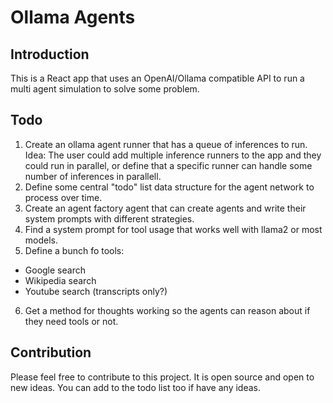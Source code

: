 # Ollama Agents

## Introduction

This is a React app that uses an OpenAI/Ollama compatible API to run a multi agent simulation to solve some problem.

## Todo

1. Create an ollama agent runner that has a queue of inferences to run. Idea: The user could add multiple inference runners to the app and they could run in parallel, or define that a specific runner can handle some number of inferences in parallell.
2. Define some central "todo" list data structure for the agent network to process over time.
3. Create an agent factory agent that can create agents and write their system prompts with different strategies.
4. Find a system prompt for tool usage that works well with llama2 or most models.
5. Define a bunch fo tools:

- Google search
- Wikipedia search
- Youtube search (transcripts only?)

6. Get a method for thoughts working so the agents can reason about if they need tools or not.

## Contribution

Please feel free to contribute to this project. It is open source and open to new ideas. You can add to the todo list too if have any ideas.
